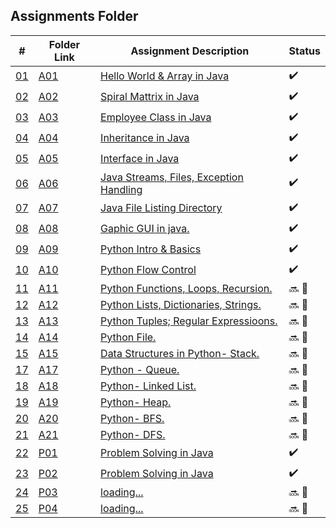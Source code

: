 ## Assignments Folder

|      #      | Folder Link  | Assignment Description                           | Status             |
| :---------: | ------------ | ------------------------------------------------ | ------------------ |
| [01](./A01) | [A01](./A01) | [Hello World & Array in Java](./A01)             | :heavy_check_mark: |
| [02](./A02) | [A02](./A02) | [Spiral Mattrix in Java](./A02)                  | :heavy_check_mark: |
| [03](./A03) | [A03](./A03) | [Employee Class in Java](./A03)                  | :heavy_check_mark: |
| [04](./A04) | [A04](./A04) | [Inheritance in Java](./A04)                     | :heavy_check_mark: |
| [05](./A05) | [A05](./A05) | [Interface in Java](./A05)                       | :heavy_check_mark: |
| [06](./A06) | [A06](./A06) | [Java Streams, Files, Exception Handling](./A06) | :heavy_check_mark: |
| [07](./A07) | [A07](./A07) | [Java File Listing Directory](./A07)             | :heavy_check_mark: |
| [08](./A08) | [A08](./A08) | [Gaphic GUI in java.](./A08)                     | :heavy_check_mark: |
| [09](./A09) | [A09](./A09) | [Python Intro & Basics](./A09)                   | :heavy_check_mark: |
| [10](./A10) | [A10](./A10) | [Python Flow Control](./A10)                     | :heavy_check_mark: |
| [11](./A11) | [A11](./A11) | [Python Functions, Loops, Recursion.](./A11)     | :soon: 🔴           |
| [12](./A12) | [A12](./A12) | [Python Lists, Dictionaries, Strings.](./A12)    | :soon: 🔴           |
| [13](./A13) | [A13](./A13) | [Python Tuples; Regular Expressioons.](./A13)    | :soon: 🔴           |
| [14](./A14) | [A14](./A14) | [Python File.](./A14)                            | :soon: 🔴           |
| [15](./A15) | [A15](./A15) | [Data Structures in Python- Stack.](./A16)       | :soon: 🔴           |
| [17](./A17) | [A17](./A17) | [Python - Queue.](./A17)                         | :soon: 🔴           |
| [18](./A18) | [A18](./A18) | [Python- Linked List.](./A18)                    | :soon: 🔴           |
| [19](./A19) | [A19](./A19) | [Python- Heap.](./A19)                           | :soon: 🔴           |
| [20](./A20) | [A20](./A20) | [Python- BFS.](./A20)                            | :soon: 🔴           |
| [21](./A21) | [A21](./A21) | [Python- DFS.](./A21)                            | :soon: 🔴           |
| [22](./P01) | [P01](./P01) | [Problem Solving in Java](./P01)                 | :heavy_check_mark: |
| [23](./P02) | [P02](./P02) | [Problem Solving in Java](./P02)                 | :heavy_check_mark: |
| [24](./P03) | [P03](./P03) | [loading...](./P03)                              | :soon: 🔴           |
| [25](./P04) | [P04](./P04) | [loading...](./P04)                              | :soon: 🔴           |
